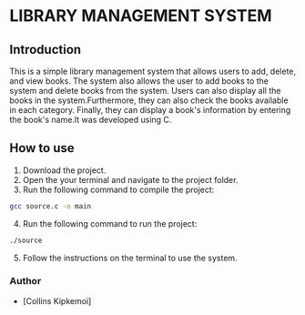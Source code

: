 # LIBRARY MANAGEMENT SYSTEM

## Introduction
This is a simple library management system that allows users to add, delete, and view books. The system also allows the user to add books to the system and delete books from the system. Users can also display all the books in the system.Furthermore, they can also check the books available in each category. Finally, they can display a book's information by entering the book's name.It was developed using C.

## How to use
1. Download the project.
2. Open the your terminal and navigate to the project folder.
3. Run the following command to compile the project:
```bash
gcc source.c -o main
```
4. Run the following command to run the project:
```bash
./source
```
5. Follow the instructions on the terminal to use the system.
     


### Author
- [Collins Kipkemoi]